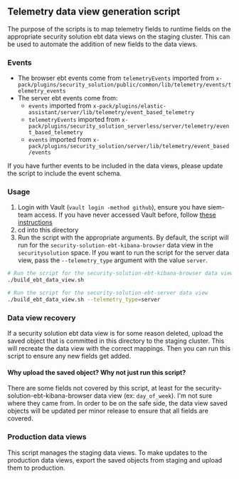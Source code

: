 ## Telemetry data view generation script

The purpose of the scripts is to map telemetry fields to runtime fields on the appropriate security solution ebt data views on the staging cluster. This can be used to automate the addition of new fields to the data views. 

### Events
- The browser ebt events come from `telemetryEvents` imported from `x-pack/plugins/security_solution/public/common/lib/telemetry/events/telemetry_events`
- The server ebt events come from:
  - `events` imported from `x-pack/plugins/elastic-assistant/server/lib/telemetry/event_based_telemetry`
  - `telemetryEvents` imported from `x-pack/plugins/security_solution_serverless/server/telemetry/event_based_telemetry`
  - `events` imported from `x-pack/plugins/security_solution/server/lib/telemetry/event_based/events`

If you have further events to be included in the data views, please update the script to include the event schema.

### Usage

1. Login with Vault (`vault login -method github`), ensure you have siem-team access. If you have never accessed Vault before, follow [these instructions](https://github.com/elastic/infra/blob/master/docs/vault/README.md)
2. cd into this directory
3. Run the script with the appropriate arguments. By default, the script will run for the `security-solution-ebt-kibana-browser` data view in the `securitysolution` space. If you want to run the script for the server data view, pass the `--telemetry_type` argument with the value `server`.

```bash
# Run the script for the security-solution-ebt-kibana-browser data view
./build_ebt_data_view.sh

# Run the script for the security-solution-ebt-server data view
./build_ebt_data_view.sh --telemetry_type=server
```

### Data view recovery

If a security solution ebt data view is for some reason deleted, upload the saved object that is committed in this directory to the staging cluster. This will recreate the data view with the correct mappings. Then you can run this script to ensure any new fields get added.

#### Why upload the saved object? Why not just run this script?

There are some fields not covered by this script, at least for the security-solution-ebt-kibana-browser data view (ex: `day_of_week`). I'm not sure where they came from. In order to be on the safe side, the data view saved objects will be updated per minor release to ensure that all fields are covered.

### Production data views

This script manages the staging data views. To make updates to the production data views, export the saved objects from staging and upload them to production.
